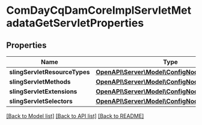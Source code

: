 # ComDayCqDamCoreImplServletMetadataGetServletProperties

## Properties
Name | Type | Description | Notes
------------ | ------------- | ------------- | -------------
**slingServletResourceTypes** | [**OpenAPI\Server\Model\ConfigNodePropertyString**](ConfigNodePropertyString.md) |  | [optional] 
**slingServletMethods** | [**OpenAPI\Server\Model\ConfigNodePropertyString**](ConfigNodePropertyString.md) |  | [optional] 
**slingServletExtensions** | [**OpenAPI\Server\Model\ConfigNodePropertyString**](ConfigNodePropertyString.md) |  | [optional] 
**slingServletSelectors** | [**OpenAPI\Server\Model\ConfigNodePropertyString**](ConfigNodePropertyString.md) |  | [optional] 

[[Back to Model list]](../README.md#documentation-for-models) [[Back to API list]](../README.md#documentation-for-api-endpoints) [[Back to README]](../README.md)


